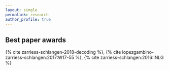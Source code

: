 ```yaml
---
layout: single
permalink: research
author_profile: true
---
```

## Best paper awards 

{% cite zarriess-schlangen-2018-decoding %}, {% cite lopezgambino-zarriess-schlangen:2017:W17-55 %}, {% cite zarriess-schlangen:2016:INLG %}
